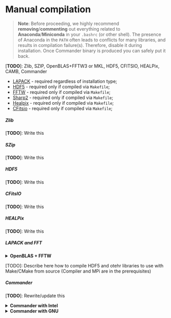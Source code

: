 # Manual compilation

> **Note**: Before proceeding, we highly recommend **removing**/**commenting** out 
  everything related to **Anaconda**/**Miniconda** in your `.bashrc` (or other shell).
  The presence of Anaconda in the `PATH` often leads to conflicts for many libraries, 
  and results in compilation failure(s). Therefore, disable it during installation.
  Once Commander binary is produced you can safely put it back.

[**TODO**]: Zlib, SZIP, OpenBLAS+FFTW3 or MKL, HDF5, CFITSIO, HEALPix, CAMB, Commander 

- [LAPACK](http://www.netlib.org/lapack/) - required regardless of installation type;
- [HDF5](https://www.hdfgroup.org/) - required only if compiled via `Makefile`;
- [FFTW](http://www.fftw.org/) - required only if compiled via `Makefile`;
- [Sharp2](https://gitlab.mpcdf.mpg.de/mtr/libsharp/-/tree/master) - required only if compiled via `Makefile`;
- [Healpix](https://healpix.sourceforge.io/) - required only if compiled via `Makefile`;
- [CFitsio](https://heasarc.gsfc.nasa.gov/fitsio/) - required only if compiled via `Makefile`;


##### Zlib 

[**TODO**]: Write this

##### SZip

[**TODO**]: Write this

##### HDF5 

[**TODO**]: Write this

##### CFitsIO 

[**TODO**]: Write this

##### HEALPix

[**TODO**]: Write this

##### LAPACK and FFT

<details>
<summary>
<b>OpenBLAS + FFTW</b>
</summary>

Head over to the official GitHub repository and grap latest release, e.g.:
```
$ wget https://github.com/xianyi/OpenBLAS/archive/v0.3.12.tar.gz
$ tar -xzvf v0.3.12.tar.gz
$ cd OpenBLAS-0.3.12
```
And run Compile and install commands as follows:
```
$ make USE_OPENMP=1 -j 48
$ make PREFIX=$HOME/local/openblas install
```
Lastly, update your `.bashrc` with:
```
export LD_LIBRARY_PATH="$HOME/local/openblas/lib:$LD_LIBRARY_PATH"
```
and restart your terminal session.
</details>

[TODO]: Describe here how to compile HDF5 and otehr libraries to use with Make/CMake 
from source (Compiler and MPi are in the prerequisites)

##### Commander

[**TODO**]: Rewrite/update this

<details>
<summary>
<b>Commander with Intel</b>
</summary>
</details>

<details>
<summary>
<b>Commander with GNU</b>
</summary>
If you have enough time and desire, you can of course compile Commander3 from scratch. For this you will need to do the following:

1. Determine the locations of your MPI compilers (mpif90, mpif77, mpicc, etc), and ensure that they function correctly;
2. Download and compile the following libraries from source: [HDF5](https://www.hdfgroup.org/) (`version 1.10.0` or higher), [FFTW](http://www.fftw.org/) (`version 3.3.8` or higher), [CFitsio](https://heasarc.gsfc.nasa.gov/fitsio/) (`version 3.47` or higher) and [HEALPix](https://healpix.sourceforge.io/) (`version 3.70` or higher);
3. Look in the `config/` directory and see if a configuration already exists which is similar to your machine.  Copy the `config` (or the `config.example`) to a new file in the same directory.  Call this new file `config.<machine>` where `<machine>` is the name of the system you will be building the software on.
4. Edit the `config` file and specify all the options for your system. Here you will need to specify the locations of newly installed libraries as well as linking rules;
5. `cd` into the top level commander directory and set the `COMMANDER` environment variable to the string you used above as the `<machine>`.  For example, if your config is named `config.mylaptop`, then you would set the environment variable in `.bashrc` as:
    - For Bourne-like shells
    ```
    $ export COMMANDER=mylaptop
    ```
    - For csh-like shells
    ```
    % setenv COMMANDER mylaptop
    ```
6. To view some additional help about the available make targets:
```
$ make help
```
7. To build and install the software:
```
$ make
$ make install
```
</details>
